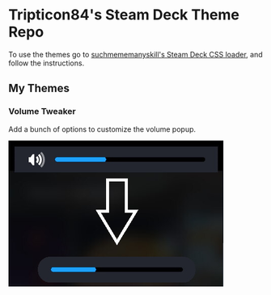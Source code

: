 # Tripticon84's Steam Deck Theme Repo

To use the themes go to [suchmememanyskill's Steam Deck CSS loader](https://github.com/suchmememanyskill/SDH-CssLoader), and follow the instructions.

## My Themes

### Volume Tweaker

Add a bunch of options to customize the volume popup.


![](./ressources/volume-tweaker.jpg)
